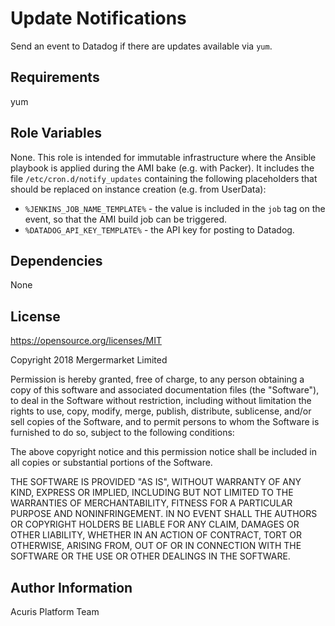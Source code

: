 Update Notifications
=========

Send an event to Datadog if there are updates available via `yum`.

Requirements
------------

yum

Role Variables
--------------

None. This role is intended for immutable infrastructure where the Ansible playbook is applied during the AMI bake (e.g. with Packer). It includes the file `/etc/cron.d/notify_updates` containing the following placeholders that should be replaced on instance creation (e.g. from UserData):

* `%JENKINS_JOB_NAME_TEMPLATE%` - the value is included in the `job` tag on the event, so that the AMI build job can be triggered.
* `%DATADOG_API_KEY_TEMPLATE%` - the API key for posting to Datadog.

Dependencies
------------

None

License
-------

https://opensource.org/licenses/MIT

Copyright 2018 Mergermarket Limited

Permission is hereby granted, free of charge, to any person obtaining a copy of this software and associated documentation files (the "Software"), to deal in the Software without restriction, including without limitation the rights to use, copy, modify, merge, publish, distribute, sublicense, and/or sell copies of the Software, and to permit persons to whom the Software is furnished to do so, subject to the following conditions:

The above copyright notice and this permission notice shall be included in all copies or substantial portions of the Software.

THE SOFTWARE IS PROVIDED "AS IS", WITHOUT WARRANTY OF ANY KIND, EXPRESS OR IMPLIED, INCLUDING BUT NOT LIMITED TO THE WARRANTIES OF MERCHANTABILITY, FITNESS FOR A PARTICULAR PURPOSE AND NONINFRINGEMENT. IN NO EVENT SHALL THE AUTHORS OR COPYRIGHT HOLDERS BE LIABLE FOR ANY CLAIM, DAMAGES OR OTHER LIABILITY, WHETHER IN AN ACTION OF CONTRACT, TORT OR OTHERWISE, ARISING FROM, OUT OF OR IN CONNECTION WITH THE SOFTWARE OR THE USE OR OTHER DEALINGS IN THE SOFTWARE.

Author Information
------------------

Acuris Platform Team
